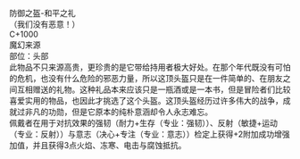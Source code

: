<title>防御之盔-和平之礼</title>
<meta name="GENERATOR" content="WinCHM">
<meta http-equiv="Content-Type" content="text/html; charset=gb2312">
<br>防御之盔-和平之礼
<br>（我们没有恶意！）
<br>C+1000
<br>魔幻来源
<br>部位：头部
<br>此物品不只来源高贵，更珍贵的是它带给持用者极大好处。在那个年代既没有可怕的危机，也没有什么危险的邪恶力量，所以这顶头盔只是在一件简单的、在朋友之间互相赠送的礼物。这种礼品本来应该只是一瓶酒或是一本书，但是冒险者们比较喜爱实用的物品，也因此才挑选了这个头盔。这顶头盔经历过许多伟大的战争，成就过非凡的功勋，但是它原本的纯朴意涵却令人永志难忘。
<br>佩戴者在用于对抗效果的强韧（耐力+生存（专业：强韧））、反射（敏捷+运动（专业：反射））与意志（决心+专注（专业：意志））检定上获得+2附加成功增强加值，并且获得3点火焰、冻寒、电击与腐蚀抵抗。